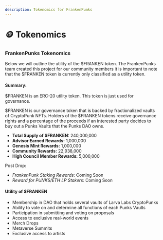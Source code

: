 ```yaml
---
description: Tokenomics for FrankenPunks
---
```


# 🪙 Tokenomics

### FrankenPunks Tokenomics

Below we will outline the utility of the $FRANKEN token. The FrankenPunks team created this project for our community members it is important to note that the $FRANKEN token is currently only classified as a utility token.&#x20;

#### Summary:

$FRANKEN is an ERC-20 utility token. This token is just used for governance.

$FRANKEN is our governance token that is backed by fractionalized vaults of CryptoPunk NFTs. Holders of the $FRANKEN tokens receive governance rights and a percentage of the proceeds if an interested party decides to buy out a Punks Vaults that the Punks DAO owns.

* **Total Supply of $FRANKEN:** 240,000,000&#x20;
* **Advisor Earned Rewards:** 1,000,000
* **Genesis Mint Rewards:** 1,000,000
* **Community Rewards:** 22,938,000
* **High Council Member Rewards:** 5,000,000

Post Drop:

* _FrankenPunk Staking Rewards_: Coming Soon
* _Reward for PUNKS/ETH LP Stakers_: Coming Soon

#### Utility of $FRANKEN

* Membership in DAO that holds several vaults of Larva Labs CryptoPunks
* Ability to vote on and determine all functions of each Punks Vaults
* Participation in submitting and voting on proposals
* Access to exclusive real-world events
* Merch Drops
* Metaverse Summits
* Exclusive access to artists

####
